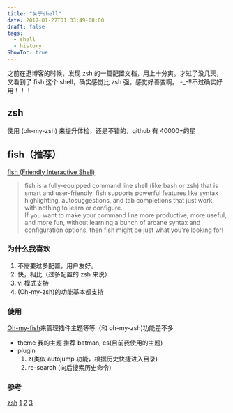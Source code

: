 ```yaml
---
title: "关于shell"
date: 2017-01-27T01:33:49+08:00
draft: false
tags:
  - shell
  - history
ShowToc: true
---
```


之前在逛博客的时候，发现 zsh 的一篇配置文档，用上十分爽。才过了没几天，又看到了 fish 这个 shell，确实感觉比 zsh 强。感觉好善变啊。 -\_-!!不过确实好用！！！

## zsh

使用 (oh-my-zsh) 来提升体检，还是不错的，github 有 40000+的星

## fish（推荐）

[fish (Friendly Interactive Shell)](https://fishshell.com)

> fish is a fully-equipped command line shell (like bash or zsh) that is smart and user-friendly. fish supports powerful features like syntax highlighting, autosuggestions, and tab completions that just work, with nothing to learn or configure.  
> If you want to make your command line more productive, more useful, and more fun, without learning a bunch of arcane syntax and configuration options, then fish might be just what you're looking for!

### 为什么我喜欢

1. 不需要过多配置，用户友好。
2. 快，相比（过多配置的 zsh 来说）
3. vi 模式支持
4. (Oh-my-zsh)的功能基本都支持

### 使用

[Oh-my-fish](https://github.com/oh-my-fish/oh-my-fish)来管理插件主题等等（和 oh-my-zsh)功能差不多

- theme 我的主题 推荐 batman, es(目前我使用的主题)
- plugin
  1. z(类似 autojump 功能，根据历史快捷进入目录)
  2. re-search (向后搜索历史命令)

### 参考

[zsh](http://wdxtub.com/2016/02/18/oh-my-zsh/)
[1](http://hackerxu.com/2015/12/13/fish.html) [2](http://erthalion.info/2014/08/08/from-bash-to-fish/) [3](https://geowarin.github.io/the-missing-fish-shell-tutorial.html)
